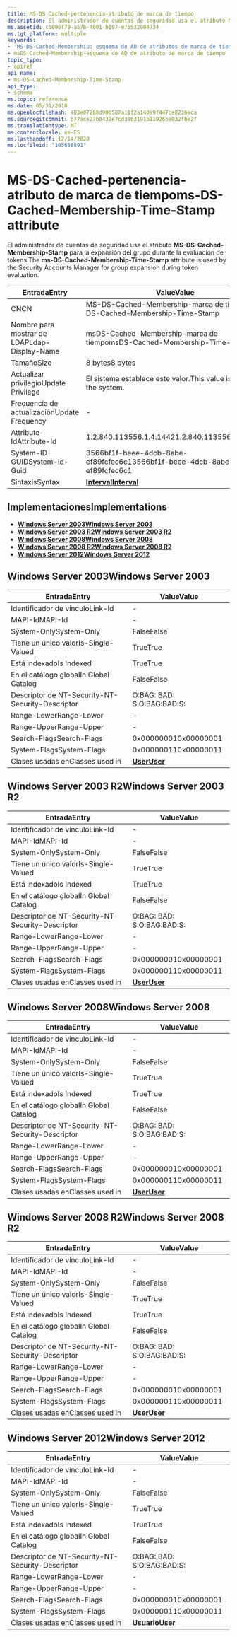 ```yaml
---
title: MS-DS-Cached-pertenencia-atributo de marca de tiempo
description: El administrador de cuentas de seguridad usa el atributo MS-DS-Cached-Membership-Stamp para la expansión del grupo durante la evaluación de tokens.
ms.assetid: cb096f79-a57b-4001-b197-e75522904734
ms.tgt_platform: multiple
keywords:
- 'MS-DS-Cached-Membership: esquema de AD de atributos de marca de tiempo'
- msDS-Cached-Membership-esquema de AD de atributo de marca de tiempo
topic_type:
- apiref
api_name:
- ms-DS-Cached-Membership-Time-Stamp
api_type:
- Schema
ms.topic: reference
ms.date: 05/31/2018
ms.openlocfilehash: 403e87288d906587a11f2a140a9f447ce8236aca
ms.sourcegitcommit: b77ace27b0432e7cd3863191b11926be032fbe2f
ms.translationtype: MT
ms.contentlocale: es-ES
ms.lasthandoff: 12/14/2020
ms.locfileid: "105658891"
---
```

# <a name="ms-ds-cached-membership-time-stamp-attribute"></a><span data-ttu-id="a679e-105">MS-DS-Cached-pertenencia-atributo de marca de tiempo</span><span class="sxs-lookup"><span data-stu-id="a679e-105">ms-DS-Cached-Membership-Time-Stamp attribute</span></span>

<span data-ttu-id="a679e-106">El administrador de cuentas de seguridad usa el atributo **MS-DS-Cached-Membership-Stamp** para la expansión del grupo durante la evaluación de tokens.</span><span class="sxs-lookup"><span data-stu-id="a679e-106">The **ms-DS-Cached-Membership-Time-Stamp** attribute is used by the Security Accounts Manager for group expansion during token evaluation.</span></span>



| <span data-ttu-id="a679e-107">Entrada</span><span class="sxs-lookup"><span data-stu-id="a679e-107">Entry</span></span> | <span data-ttu-id="a679e-108">Value</span><span class="sxs-lookup"><span data-stu-id="a679e-108">Value</span></span> |
|-------------------|--------------------------------------|
| <span data-ttu-id="a679e-109">CN</span><span class="sxs-lookup"><span data-stu-id="a679e-109">CN</span></span>                | <span data-ttu-id="a679e-110">MS-DS-Cached-Membership-marca de tiempo</span><span class="sxs-lookup"><span data-stu-id="a679e-110">ms-DS-Cached-Membership-Time-Stamp</span></span>   |
| <span data-ttu-id="a679e-111">Nombre para mostrar de LDAP</span><span class="sxs-lookup"><span data-stu-id="a679e-111">Ldap-Display-Name</span></span> | <span data-ttu-id="a679e-112">msDS-Cached-Membership-marca de tiempo</span><span class="sxs-lookup"><span data-stu-id="a679e-112">msDS-Cached-Membership-Time-Stamp</span></span>    |
| <span data-ttu-id="a679e-113">Tamaño</span><span class="sxs-lookup"><span data-stu-id="a679e-113">Size</span></span>              | <span data-ttu-id="a679e-114">8 bytes</span><span class="sxs-lookup"><span data-stu-id="a679e-114">8 bytes</span></span>                              |
| <span data-ttu-id="a679e-115">Actualizar privilegio</span><span class="sxs-lookup"><span data-stu-id="a679e-115">Update Privilege</span></span>  | <span data-ttu-id="a679e-116">El sistema establece este valor.</span><span class="sxs-lookup"><span data-stu-id="a679e-116">This value is set by the system.</span></span>     |
| <span data-ttu-id="a679e-117">Frecuencia de actualización</span><span class="sxs-lookup"><span data-stu-id="a679e-117">Update Frequency</span></span>  | \-                                   |
| <span data-ttu-id="a679e-118">Attribute-Id</span><span class="sxs-lookup"><span data-stu-id="a679e-118">Attribute-Id</span></span>      | <span data-ttu-id="a679e-119">1.2.840.113556.1.4.1442</span><span class="sxs-lookup"><span data-stu-id="a679e-119">1.2.840.113556.1.4.1442</span></span>              |
| <span data-ttu-id="a679e-120">System-ID-GUID</span><span class="sxs-lookup"><span data-stu-id="a679e-120">System-Id-Guid</span></span>    | <span data-ttu-id="a679e-121">3566bf1f-beee-4dcb-8abe-ef89fcfec6c1</span><span class="sxs-lookup"><span data-stu-id="a679e-121">3566bf1f-beee-4dcb-8abe-ef89fcfec6c1</span></span> |
| <span data-ttu-id="a679e-122">Sintaxis</span><span class="sxs-lookup"><span data-stu-id="a679e-122">Syntax</span></span>            | [<span data-ttu-id="a679e-123">**Interval**</span><span class="sxs-lookup"><span data-stu-id="a679e-123">**Interval**</span></span>](s-interval.md)       |



## <a name="implementations"></a><span data-ttu-id="a679e-124">Implementaciones</span><span class="sxs-lookup"><span data-stu-id="a679e-124">Implementations</span></span>

-   [<span data-ttu-id="a679e-125">**Windows Server 2003**</span><span class="sxs-lookup"><span data-stu-id="a679e-125">**Windows Server 2003**</span></span>](#windows-server-2003)
-   [<span data-ttu-id="a679e-126">**Windows Server 2003 R2**</span><span class="sxs-lookup"><span data-stu-id="a679e-126">**Windows Server 2003 R2**</span></span>](#windows-server-2003-r2)
-   [<span data-ttu-id="a679e-127">**Windows Server 2008**</span><span class="sxs-lookup"><span data-stu-id="a679e-127">**Windows Server 2008**</span></span>](#windows-server-2008)
-   [<span data-ttu-id="a679e-128">**Windows Server 2008 R2**</span><span class="sxs-lookup"><span data-stu-id="a679e-128">**Windows Server 2008 R2**</span></span>](#windows-server-2008-r2)
-   [<span data-ttu-id="a679e-129">**Windows Server 2012**</span><span class="sxs-lookup"><span data-stu-id="a679e-129">**Windows Server 2012**</span></span>](#windows-server-2012)

## <a name="windows-server-2003"></a><span data-ttu-id="a679e-130">Windows Server 2003</span><span class="sxs-lookup"><span data-stu-id="a679e-130">Windows Server 2003</span></span>



| <span data-ttu-id="a679e-131">Entrada</span><span class="sxs-lookup"><span data-stu-id="a679e-131">Entry</span></span> | <span data-ttu-id="a679e-132">Value</span><span class="sxs-lookup"><span data-stu-id="a679e-132">Value</span></span> |
|------------------------|-----------------------------------|
| <span data-ttu-id="a679e-133">Identificador de vínculo</span><span class="sxs-lookup"><span data-stu-id="a679e-133">Link-Id</span></span>                | \-                                |
| <span data-ttu-id="a679e-134">MAPI-Id</span><span class="sxs-lookup"><span data-stu-id="a679e-134">MAPI-Id</span></span>                | \-                                |
| <span data-ttu-id="a679e-135">System-Only</span><span class="sxs-lookup"><span data-stu-id="a679e-135">System-Only</span></span>            | <span data-ttu-id="a679e-136">False</span><span class="sxs-lookup"><span data-stu-id="a679e-136">False</span></span>                             |
| <span data-ttu-id="a679e-137">Tiene un único valor</span><span class="sxs-lookup"><span data-stu-id="a679e-137">Is-Single-Valued</span></span>       | <span data-ttu-id="a679e-138">True</span><span class="sxs-lookup"><span data-stu-id="a679e-138">True</span></span>                              |
| <span data-ttu-id="a679e-139">Está indexado</span><span class="sxs-lookup"><span data-stu-id="a679e-139">Is Indexed</span></span>             | <span data-ttu-id="a679e-140">True</span><span class="sxs-lookup"><span data-stu-id="a679e-140">True</span></span>                              |
| <span data-ttu-id="a679e-141">En el catálogo global</span><span class="sxs-lookup"><span data-stu-id="a679e-141">In Global Catalog</span></span>      | <span data-ttu-id="a679e-142">False</span><span class="sxs-lookup"><span data-stu-id="a679e-142">False</span></span>                             |
| <span data-ttu-id="a679e-143">Descriptor de NT-Security-</span><span class="sxs-lookup"><span data-stu-id="a679e-143">NT-Security-Descriptor</span></span> | <span data-ttu-id="a679e-144">O:BAG: BAD: S:</span><span class="sxs-lookup"><span data-stu-id="a679e-144">O:BAG:BAD:S:</span></span>                      |
| <span data-ttu-id="a679e-145">Range-Lower</span><span class="sxs-lookup"><span data-stu-id="a679e-145">Range-Lower</span></span>            | \-                                |
| <span data-ttu-id="a679e-146">Range-Upper</span><span class="sxs-lookup"><span data-stu-id="a679e-146">Range-Upper</span></span>            | \-                                |
| <span data-ttu-id="a679e-147">Search-Flags</span><span class="sxs-lookup"><span data-stu-id="a679e-147">Search-Flags</span></span>           | <span data-ttu-id="a679e-148">0x00000001</span><span class="sxs-lookup"><span data-stu-id="a679e-148">0x00000001</span></span>                        |
| <span data-ttu-id="a679e-149">System-Flags</span><span class="sxs-lookup"><span data-stu-id="a679e-149">System-Flags</span></span>           | <span data-ttu-id="a679e-150">0x00000011</span><span class="sxs-lookup"><span data-stu-id="a679e-150">0x00000011</span></span>                        |
| <span data-ttu-id="a679e-151">Clases usadas en</span><span class="sxs-lookup"><span data-stu-id="a679e-151">Classes used in</span></span>        | [<span data-ttu-id="a679e-152">**User**</span><span class="sxs-lookup"><span data-stu-id="a679e-152">**User**</span></span>](c-user.md)<br/> |



## <a name="windows-server-2003-r2"></a><span data-ttu-id="a679e-153">Windows Server 2003 R2</span><span class="sxs-lookup"><span data-stu-id="a679e-153">Windows Server 2003 R2</span></span>



| <span data-ttu-id="a679e-154">Entrada</span><span class="sxs-lookup"><span data-stu-id="a679e-154">Entry</span></span> | <span data-ttu-id="a679e-155">Value</span><span class="sxs-lookup"><span data-stu-id="a679e-155">Value</span></span> |
|------------------------|-----------------------------------|
| <span data-ttu-id="a679e-156">Identificador de vínculo</span><span class="sxs-lookup"><span data-stu-id="a679e-156">Link-Id</span></span>                | \-                                |
| <span data-ttu-id="a679e-157">MAPI-Id</span><span class="sxs-lookup"><span data-stu-id="a679e-157">MAPI-Id</span></span>                | \-                                |
| <span data-ttu-id="a679e-158">System-Only</span><span class="sxs-lookup"><span data-stu-id="a679e-158">System-Only</span></span>            | <span data-ttu-id="a679e-159">False</span><span class="sxs-lookup"><span data-stu-id="a679e-159">False</span></span>                             |
| <span data-ttu-id="a679e-160">Tiene un único valor</span><span class="sxs-lookup"><span data-stu-id="a679e-160">Is-Single-Valued</span></span>       | <span data-ttu-id="a679e-161">True</span><span class="sxs-lookup"><span data-stu-id="a679e-161">True</span></span>                              |
| <span data-ttu-id="a679e-162">Está indexado</span><span class="sxs-lookup"><span data-stu-id="a679e-162">Is Indexed</span></span>             | <span data-ttu-id="a679e-163">True</span><span class="sxs-lookup"><span data-stu-id="a679e-163">True</span></span>                              |
| <span data-ttu-id="a679e-164">En el catálogo global</span><span class="sxs-lookup"><span data-stu-id="a679e-164">In Global Catalog</span></span>      | <span data-ttu-id="a679e-165">False</span><span class="sxs-lookup"><span data-stu-id="a679e-165">False</span></span>                             |
| <span data-ttu-id="a679e-166">Descriptor de NT-Security-</span><span class="sxs-lookup"><span data-stu-id="a679e-166">NT-Security-Descriptor</span></span> | <span data-ttu-id="a679e-167">O:BAG: BAD: S:</span><span class="sxs-lookup"><span data-stu-id="a679e-167">O:BAG:BAD:S:</span></span>                      |
| <span data-ttu-id="a679e-168">Range-Lower</span><span class="sxs-lookup"><span data-stu-id="a679e-168">Range-Lower</span></span>            | \-                                |
| <span data-ttu-id="a679e-169">Range-Upper</span><span class="sxs-lookup"><span data-stu-id="a679e-169">Range-Upper</span></span>            | \-                                |
| <span data-ttu-id="a679e-170">Search-Flags</span><span class="sxs-lookup"><span data-stu-id="a679e-170">Search-Flags</span></span>           | <span data-ttu-id="a679e-171">0x00000001</span><span class="sxs-lookup"><span data-stu-id="a679e-171">0x00000001</span></span>                        |
| <span data-ttu-id="a679e-172">System-Flags</span><span class="sxs-lookup"><span data-stu-id="a679e-172">System-Flags</span></span>           | <span data-ttu-id="a679e-173">0x00000011</span><span class="sxs-lookup"><span data-stu-id="a679e-173">0x00000011</span></span>                        |
| <span data-ttu-id="a679e-174">Clases usadas en</span><span class="sxs-lookup"><span data-stu-id="a679e-174">Classes used in</span></span>        | [<span data-ttu-id="a679e-175">**User**</span><span class="sxs-lookup"><span data-stu-id="a679e-175">**User**</span></span>](c-user.md)<br/> |



## <a name="windows-server-2008"></a><span data-ttu-id="a679e-176">Windows Server 2008</span><span class="sxs-lookup"><span data-stu-id="a679e-176">Windows Server 2008</span></span>



| <span data-ttu-id="a679e-177">Entrada</span><span class="sxs-lookup"><span data-stu-id="a679e-177">Entry</span></span> | <span data-ttu-id="a679e-178">Value</span><span class="sxs-lookup"><span data-stu-id="a679e-178">Value</span></span> |
|------------------------|-----------------------------------|
| <span data-ttu-id="a679e-179">Identificador de vínculo</span><span class="sxs-lookup"><span data-stu-id="a679e-179">Link-Id</span></span>                | \-                                |
| <span data-ttu-id="a679e-180">MAPI-Id</span><span class="sxs-lookup"><span data-stu-id="a679e-180">MAPI-Id</span></span>                | \-                                |
| <span data-ttu-id="a679e-181">System-Only</span><span class="sxs-lookup"><span data-stu-id="a679e-181">System-Only</span></span>            | <span data-ttu-id="a679e-182">False</span><span class="sxs-lookup"><span data-stu-id="a679e-182">False</span></span>                             |
| <span data-ttu-id="a679e-183">Tiene un único valor</span><span class="sxs-lookup"><span data-stu-id="a679e-183">Is-Single-Valued</span></span>       | <span data-ttu-id="a679e-184">True</span><span class="sxs-lookup"><span data-stu-id="a679e-184">True</span></span>                              |
| <span data-ttu-id="a679e-185">Está indexado</span><span class="sxs-lookup"><span data-stu-id="a679e-185">Is Indexed</span></span>             | <span data-ttu-id="a679e-186">True</span><span class="sxs-lookup"><span data-stu-id="a679e-186">True</span></span>                              |
| <span data-ttu-id="a679e-187">En el catálogo global</span><span class="sxs-lookup"><span data-stu-id="a679e-187">In Global Catalog</span></span>      | <span data-ttu-id="a679e-188">False</span><span class="sxs-lookup"><span data-stu-id="a679e-188">False</span></span>                             |
| <span data-ttu-id="a679e-189">Descriptor de NT-Security-</span><span class="sxs-lookup"><span data-stu-id="a679e-189">NT-Security-Descriptor</span></span> | <span data-ttu-id="a679e-190">O:BAG: BAD: S:</span><span class="sxs-lookup"><span data-stu-id="a679e-190">O:BAG:BAD:S:</span></span>                      |
| <span data-ttu-id="a679e-191">Range-Lower</span><span class="sxs-lookup"><span data-stu-id="a679e-191">Range-Lower</span></span>            | \-                                |
| <span data-ttu-id="a679e-192">Range-Upper</span><span class="sxs-lookup"><span data-stu-id="a679e-192">Range-Upper</span></span>            | \-                                |
| <span data-ttu-id="a679e-193">Search-Flags</span><span class="sxs-lookup"><span data-stu-id="a679e-193">Search-Flags</span></span>           | <span data-ttu-id="a679e-194">0x00000001</span><span class="sxs-lookup"><span data-stu-id="a679e-194">0x00000001</span></span>                        |
| <span data-ttu-id="a679e-195">System-Flags</span><span class="sxs-lookup"><span data-stu-id="a679e-195">System-Flags</span></span>           | <span data-ttu-id="a679e-196">0x00000011</span><span class="sxs-lookup"><span data-stu-id="a679e-196">0x00000011</span></span>                        |
| <span data-ttu-id="a679e-197">Clases usadas en</span><span class="sxs-lookup"><span data-stu-id="a679e-197">Classes used in</span></span>        | [<span data-ttu-id="a679e-198">**User**</span><span class="sxs-lookup"><span data-stu-id="a679e-198">**User**</span></span>](c-user.md)<br/> |



## <a name="windows-server-2008-r2"></a><span data-ttu-id="a679e-199">Windows Server 2008 R2</span><span class="sxs-lookup"><span data-stu-id="a679e-199">Windows Server 2008 R2</span></span>



| <span data-ttu-id="a679e-200">Entrada</span><span class="sxs-lookup"><span data-stu-id="a679e-200">Entry</span></span> | <span data-ttu-id="a679e-201">Value</span><span class="sxs-lookup"><span data-stu-id="a679e-201">Value</span></span> |
|------------------------|-----------------------------------|
| <span data-ttu-id="a679e-202">Identificador de vínculo</span><span class="sxs-lookup"><span data-stu-id="a679e-202">Link-Id</span></span>                | \-                                |
| <span data-ttu-id="a679e-203">MAPI-Id</span><span class="sxs-lookup"><span data-stu-id="a679e-203">MAPI-Id</span></span>                | \-                                |
| <span data-ttu-id="a679e-204">System-Only</span><span class="sxs-lookup"><span data-stu-id="a679e-204">System-Only</span></span>            | <span data-ttu-id="a679e-205">False</span><span class="sxs-lookup"><span data-stu-id="a679e-205">False</span></span>                             |
| <span data-ttu-id="a679e-206">Tiene un único valor</span><span class="sxs-lookup"><span data-stu-id="a679e-206">Is-Single-Valued</span></span>       | <span data-ttu-id="a679e-207">True</span><span class="sxs-lookup"><span data-stu-id="a679e-207">True</span></span>                              |
| <span data-ttu-id="a679e-208">Está indexado</span><span class="sxs-lookup"><span data-stu-id="a679e-208">Is Indexed</span></span>             | <span data-ttu-id="a679e-209">True</span><span class="sxs-lookup"><span data-stu-id="a679e-209">True</span></span>                              |
| <span data-ttu-id="a679e-210">En el catálogo global</span><span class="sxs-lookup"><span data-stu-id="a679e-210">In Global Catalog</span></span>      | <span data-ttu-id="a679e-211">False</span><span class="sxs-lookup"><span data-stu-id="a679e-211">False</span></span>                             |
| <span data-ttu-id="a679e-212">Descriptor de NT-Security-</span><span class="sxs-lookup"><span data-stu-id="a679e-212">NT-Security-Descriptor</span></span> | <span data-ttu-id="a679e-213">O:BAG: BAD: S:</span><span class="sxs-lookup"><span data-stu-id="a679e-213">O:BAG:BAD:S:</span></span>                      |
| <span data-ttu-id="a679e-214">Range-Lower</span><span class="sxs-lookup"><span data-stu-id="a679e-214">Range-Lower</span></span>            | \-                                |
| <span data-ttu-id="a679e-215">Range-Upper</span><span class="sxs-lookup"><span data-stu-id="a679e-215">Range-Upper</span></span>            | \-                                |
| <span data-ttu-id="a679e-216">Search-Flags</span><span class="sxs-lookup"><span data-stu-id="a679e-216">Search-Flags</span></span>           | <span data-ttu-id="a679e-217">0x00000001</span><span class="sxs-lookup"><span data-stu-id="a679e-217">0x00000001</span></span>                        |
| <span data-ttu-id="a679e-218">System-Flags</span><span class="sxs-lookup"><span data-stu-id="a679e-218">System-Flags</span></span>           | <span data-ttu-id="a679e-219">0x00000011</span><span class="sxs-lookup"><span data-stu-id="a679e-219">0x00000011</span></span>                        |
| <span data-ttu-id="a679e-220">Clases usadas en</span><span class="sxs-lookup"><span data-stu-id="a679e-220">Classes used in</span></span>        | [<span data-ttu-id="a679e-221">**User**</span><span class="sxs-lookup"><span data-stu-id="a679e-221">**User**</span></span>](c-user.md)<br/> |



## <a name="windows-server-2012"></a><span data-ttu-id="a679e-222">Windows Server 2012</span><span class="sxs-lookup"><span data-stu-id="a679e-222">Windows Server 2012</span></span>



| <span data-ttu-id="a679e-223">Entrada</span><span class="sxs-lookup"><span data-stu-id="a679e-223">Entry</span></span> | <span data-ttu-id="a679e-224">Value</span><span class="sxs-lookup"><span data-stu-id="a679e-224">Value</span></span> |
|------------------------|-----------------------------------|
| <span data-ttu-id="a679e-225">Identificador de vínculo</span><span class="sxs-lookup"><span data-stu-id="a679e-225">Link-Id</span></span>                | \-                                |
| <span data-ttu-id="a679e-226">MAPI-Id</span><span class="sxs-lookup"><span data-stu-id="a679e-226">MAPI-Id</span></span>                | \-                                |
| <span data-ttu-id="a679e-227">System-Only</span><span class="sxs-lookup"><span data-stu-id="a679e-227">System-Only</span></span>            | <span data-ttu-id="a679e-228">False</span><span class="sxs-lookup"><span data-stu-id="a679e-228">False</span></span>                             |
| <span data-ttu-id="a679e-229">Tiene un único valor</span><span class="sxs-lookup"><span data-stu-id="a679e-229">Is-Single-Valued</span></span>       | <span data-ttu-id="a679e-230">True</span><span class="sxs-lookup"><span data-stu-id="a679e-230">True</span></span>                              |
| <span data-ttu-id="a679e-231">Está indexado</span><span class="sxs-lookup"><span data-stu-id="a679e-231">Is Indexed</span></span>             | <span data-ttu-id="a679e-232">True</span><span class="sxs-lookup"><span data-stu-id="a679e-232">True</span></span>                              |
| <span data-ttu-id="a679e-233">En el catálogo global</span><span class="sxs-lookup"><span data-stu-id="a679e-233">In Global Catalog</span></span>      | <span data-ttu-id="a679e-234">False</span><span class="sxs-lookup"><span data-stu-id="a679e-234">False</span></span>                             |
| <span data-ttu-id="a679e-235">Descriptor de NT-Security-</span><span class="sxs-lookup"><span data-stu-id="a679e-235">NT-Security-Descriptor</span></span> | <span data-ttu-id="a679e-236">O:BAG: BAD: S:</span><span class="sxs-lookup"><span data-stu-id="a679e-236">O:BAG:BAD:S:</span></span>                      |
| <span data-ttu-id="a679e-237">Range-Lower</span><span class="sxs-lookup"><span data-stu-id="a679e-237">Range-Lower</span></span>            | \-                                |
| <span data-ttu-id="a679e-238">Range-Upper</span><span class="sxs-lookup"><span data-stu-id="a679e-238">Range-Upper</span></span>            | \-                                |
| <span data-ttu-id="a679e-239">Search-Flags</span><span class="sxs-lookup"><span data-stu-id="a679e-239">Search-Flags</span></span>           | <span data-ttu-id="a679e-240">0x00000001</span><span class="sxs-lookup"><span data-stu-id="a679e-240">0x00000001</span></span>                        |
| <span data-ttu-id="a679e-241">System-Flags</span><span class="sxs-lookup"><span data-stu-id="a679e-241">System-Flags</span></span>           | <span data-ttu-id="a679e-242">0x00000011</span><span class="sxs-lookup"><span data-stu-id="a679e-242">0x00000011</span></span>                        |
| <span data-ttu-id="a679e-243">Clases usadas en</span><span class="sxs-lookup"><span data-stu-id="a679e-243">Classes used in</span></span>        | [<span data-ttu-id="a679e-244">**Usuario**</span><span class="sxs-lookup"><span data-stu-id="a679e-244">**User**</span></span>](c-user.md)<br/> |



 

 





